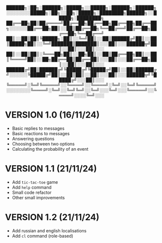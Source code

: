 <p align="center">
██████╗░██╗░██████╗░█████╗░░█████╗░██████╗░██████╗░░░░░░░░█████╗░██╗░░██╗░█████╗░████████╗██████╗░░█████╗░████████╗
██╔══██╗██║██╔════╝██╔══██╗██╔══██╗██╔══██╗██╔══██╗░░░░░░██╔══██╗██║░░██║██╔══██╗╚══██╔══╝██╔══██╗██╔══██╗╚══██╔══╝
██║░░██║██║╚█████╗░██║░░╚═╝██║░░██║██████╔╝██║░░██║█████╗██║░░╚═╝███████║███████║░░░██║░░░██████╦╝██║░░██║░░░██║░░░
██║░░██║██║░╚═══██╗██║░░██╗██║░░██║██╔══██╗██║░░██║╚════╝██║░░██╗██╔══██║██╔══██║░░░██║░░░██╔══██╗██║░░██║░░░██║░░░
██████╔╝██║██████╔╝╚█████╔╝╚█████╔╝██║░░██║██████╔╝░░░░░░╚█████╔╝██║░░██║██║░░██║░░░██║░░░██████╦╝╚█████╔╝░░░██║░░░
╚═════╝░╚═╝╚═════╝░░╚════╝░░╚════╝░╚═╝░░╚═╝╚═════╝░░░░░░░░╚════╝░╚═╝░░╚═╝╚═╝░░╚═╝░░░╚═╝░░░╚═════╝░░╚════╝░░░░╚═╝░░░
</p>

# VERSION 1.0 (16/11/24)
- Basic replies to messages
- Basic reactions to messages
- Answering questions
- Choosing between two options
- Calculating the probability of an event

# VERSION 1.1 (21/11/24)
- Add `tic-tac-toe` game
- Add `help` command
- Small code refactor
- Other small improvements

# VERSION 1.2 (21/11/24)
- Add russian and english localisations
- Add `cl` command (role-based)